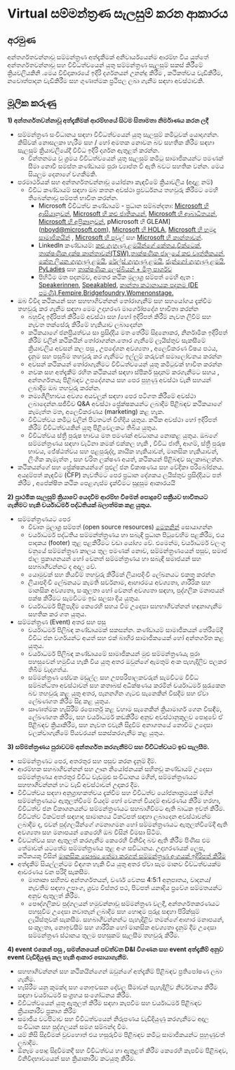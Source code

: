 **<h1>Virtual සම්මන්ත්‍රණ සැලසුම් කරන ආකාරය</h1>**
**<h2>අරමුණ</h2>**
අන්තර්ගතවන්නාවූ සම්මන්ත්‍රණ අත්දැකීමක් අනිවාර්යයෙන්ම ආරම්භ විය යුත්තේ අන්තර්ගතවන්නාවූ  සහ විවිධත්වයෙන් යුතු  සම්මන්ත්‍රණ සැලසුම් සකස් කිරීමේ ක්‍රියවලියකිනි  .මෙය විවිදාකාරයේ ඉදිරි දර්ශනයන් උනන්දු කිරීම , කථිකත්වය වැඩිකිරීම, නවොත්පාදන වැඩිකිරීම සහ ගුණාත්මක ප්‍රථිපල ලබා ගැනීම සඳහා අවස්ථාවකි.
**<h2>මූලික කරුණු</h2>**
**1)	අන්තර්ගතවන්නාවූ අත්දැකීමක් ආරම්භයේ සිටම සිතාමතා නිර්මාණය කරන ලදී**
* සම්මන්ත්‍රණ සංවිධානය සඳහා විවිධත්වයෙන් යුතු සැලසුම් කමිටුවක් යොදාගන්න. කිසිවක් නොසලකා හැරීම සහ / හෝ අමතක නොවන බව සහතික කිරීම සඳහා සැලසුම් ක්‍රියාවලියේදී විවිධ ඉදිරි දර්ශන ඇතුළත් කරන්න.
  * චින්තනමය වු ශ්‍රමය විවිධත්වයෙන් යුතු සැලසුම් කමිටු සාමාජිකයන්ට පමණක් සීමා නොවී සමස්ත කණ්ඩායම පුරා ව්‍යාප්ත වී ඇති බවට සහතික වන්න. මෙය සියලුම දෙනාගේ වගකීමකි.
* පරමාර්ථයක් සහ අන්තර්ගතවන්නාවූ යෝජනා කැඳවීමේ ක්‍රියාවලිය (අදාළ නම්)
  * විවිධ කණ්ඩායම් සඳහා ඔබ කතන අවස්ථා ප්‍රවර්ධනය තහවුරු කිරීමට මෙහි තිබෙන්නාවූ  සම්පත් භාවිත කරන්න.
    * Microsoft විවිධත්ව කණ්ඩායම් - ප්‍රධාන සම්බන්දතා: [Microsoft හි ආසියානුවන්](dili@microsoft.com), [Microsoft හි කළු ජාතිකයන්](melindm@microsoft.com), [Microsoft හි ආබාධිතයන්](andypalm@microsoft.com), [Microsoft හි  අප්‍රිකානුවන්](jomusamb@microsoft.com), pMicrosoft හි GLEAM](nboyd@microsoft.com), [Microsoft හි HOLA](dimarti@microsoft.com), [Microsoft හි හමුදා සාමාජිකයින්](brhuntin@microsoft.com) , [Microsoft හි පවුල්](jestum@microsoft.com) සහ [Microsoft හි කාන්තාවන්](kath@microsoft.com).</br>
    * LinkedIn කණ්ඩායම්: [කළු ගැහැණු ළමයින්ගේ කේතය](https://www.linkedin.com/company/black-girls-code/people/),[චික්ටෙක්](https://www.linkedin.com/company/chicktech/people/), [තාක්ෂණික දක්ෂ කාන්තාවන්(TSW)](https://www.linkedin.com/groups/124180/),[තාක්ෂණික ජාලයේ කළු වෘත්තිකයන්](https://www.linkedin.com/company/bptn/), [කේත ලියන ගැහැණු ළමයි](https://www.linkedin.com/school/girlswhocode/), [රේල්ස් ගැහැණු ළමයි](https://www.linkedin.com/company/rails-girls/), [ජැන්ගෝ ගැහැණු ළමයි](https://www.linkedin.com/company/django-girls/), [PyLadies](https://www.linkedin.com/groups/3984711/) සහ [තාක්ෂණික ලෙස්බියන් + මිත්‍ර පාර්ශව](https://www.linkedin.com/company/lesbians-who-tech/) 
    * පිහිටීම මත පදනම්ව, අමතර කථික මූලාශ්‍ර සම්පත් මෙහි ඇත : [Speakerinnen](https://speakerinnen.org/), [Speakabled](https://www.speakabled.com/), [කාන්තා කථානායක පදනම (DE පමණි)](https://women-speaker-foundation.jimdo.com/),[Fempire](https://github.com/fempire),[Bridgefoundry](https://bridgefoundry.org/),[Womenonstage.](https://www.womenonstage.net/)
* ඔබ විවිද කථිකයන් සහ සහභාගිවන්නන් තෝරාගැනීම් සහ සහයෝගය දැක්වීම තහවුරු කර ගැනීම සඳහා   මෙම  උදාහරණ මාර්ගෝපදේශ භාවිතා කරන්න
  * බහුවිද ඉදිරිපත් කිරීමේ  අවස්ථා සහ /හෝ ඉදිරිපත් කිරීම් නැවත ලිවීම් සහ නැවත තක්සේරු කිරීමේ හැකියාව ලබාදෙන්න 
  * කථිකයාගේ ජනප්‍රියත්වය සා ප්‍රසිද්දිය මත තේරීම් සිදුනොකර, නිර්නාමික ඉදිරිපත් කිරීම් වලින් කථිකයින් තෝරාගන්න.තොර ගැනීමේ ලෑයිස්තුව සැකසීමේ ක්‍රියාවලිය අවසන් කල පසු ,  උපදේශන අවශ්‍යතා , අලෙවිකරණ විෂය පථය, දැනුම සහ පසුබිම තහවුරු කර ගැනීමට  ඉල්ලුම් කරුවන් සමාලෝචනය කරන්න 
  * අවසන් කථිකයන් තෝරාගැනීමට විවිධත්වයෙන් යුතු කමිටුවක් භාවිත කරන්න
  * නවක  සහ අත්දැකීම් රහිත කථිකයන් සඳහා ස්පීකර් සුදානම් කරගැනීමට සහය , අන්තර්ගතයැ පිළිබඳව උපදේශනය සහ පෙර පුහුණු අවස්ථා වැනි සහයන් ලබාදීම ඔබ තහවුරු කරන්න.
  * නම්‍යශීලීභාවය අවශ්‍ය අයවලුන් සඳහා පෙර පටිගත කිරීමේ අවස්ථා ලබාදෙන්න.සජීවීව Q&A අවස්ථා ප්‍රේක්ෂකයන්ට ලබාදීම  පිළිබඳව කථිකයාගේ කැමැත්ත මත, අලෙවිකරණය (marketing) කළ හැක.
  * විවිධත්වය කමිටු වලින් පිටතටත් විහිදිය යුතුය. කථික අවස්ථා හෝ ඉදිරිපත් කිරීම් විවිධත්වයකින් යුතු පිළිවෙලකට තිබිය යුතුය.
  * විවිධත්වය ස්ත්‍රී පුරුෂ භාවය මත පමණක් අවධානය නොකළ යුතුය. ඔබගේ සම්මන්ත්‍රණය සඳහා වැටිනා කමක් එක්කල හැකි , විවිධ ජාතී, ආගම්, ස්ත්‍රී පුරුෂ භාවය,  ජේෂ්ඨත්වය සහ පළපුරුද්ද, කායික හැකියාවන්, මානසික හැකියාවන්, ලිංගික කැමැත්ත , සහ චරිත ලක්ෂණ අයත්, කථිකයන් පිළිබඳව සලකාබලන්න.
* කථිකයන්ගේ සහ ප්‍රේක්ෂකයන්ගේ පුළුල් ජන විකාෂණය සහ වේදිකා පරිබෝජනය.  අයදුම්පත් කැඳවීම (CFP) නැවතීමට පෙර ප්‍රධාන දේශකය ලයිස්තුව ප්‍රසිද්දියට පත් කිරීම , අපේක්ෂිත කථික පෙළගැස්ම දැක්වීමට සුදුසුම ආකාරයයි

**2)  ප්‍රාථමික සැලසුම් ක්‍රියාවේ යෙදවීම ආරම්භ වීමෙන් පොදුවේ සක්‍රීයව භාවිතයට ගැනීමට හැකි චර්යාධර්ම පද්ධතියක් බලාත්මක කළ යුතුය.**
  * සම්මන්ත්‍රණයට පෙර 
    * විවෘත මුලාශ්‍ර සම්පත් (open source resources) [මෙතනින්](https://github.com/PushpaH/virtual-events/blob/main/l10n/si-sl/CODE_OF_CONDUCT.md) සොයාගන්න
    * චර්යාධර්ම පද්ධතිය සම්මන්ත්ත්‍රණය හා සබැඳි ප්‍රධාන පිටුවෙහිම පළකිරීම, එය පාදකය (footer) තුළ පළකිරීමට වඩා යෝග්‍ය වේ. එමෙන්ම, චර්යාධර්ම වලංගු වනුයේ සම්මන්ත්‍රණ කාලය තුල පමණක් නොව, සම්මන්ත්‍රණයෙන් පසුව, සමාජ ජාල ප්‍රකාශනයන් හෝ වෙනත් සම්මන්ත්‍රණය හා සබැඳි සමාජයන් සහ සහබාගීවන්නට ද අදාල වේ.
    * යොමුවක් සහ කියවීම් තහවුරු කිරීමක් ලියාපදිංචි ලේඛනයට එකතු කරන්න
    * ලියාපදිංචි ලේඛනයට කැමති සර්වනාම, ආහාරමය අවශ්‍යතා, ශාරීරික සහ මානසික අවශ්‍යතා, සංකූලතා හෝ වෙනත් අවශ්‍යතා සඳහා, පුද්ගලික මනාපයන් පක්ෂ කිරීමට සැමවිටම ඉඩ සලසා දිය යුතුය.
    * චර්යාධර්ම පිළිපැදීම කෙරෙහි සහය වීම උදෙසා සහභාගීවන්නන් හඳුනාගැනීම සහතික කර ගත යුතුය.
  * සම්මන්ත්‍රණ (Event) අතර සහ පසු 
    * චර්යාධර්ම පිලිබඳ කණ්ඩායමක් සකසන්න. කණ්ඩායම් සාමාජිකයන් තේරීමේදී විවිධ ජන වර්ගයන්ට අයත් සහ එක් බාහිර සාමාජිකයෙක් හෝ අන්තර්ගත කළ යුතුය.
    * චර්යාධර්ම පිලිබඳ කණ්ඩායමේ සාමාජිකයන් මුළු සම්මන්ත්‍රණයැ පුරා පහසුවෙන් හමුවිය හැකි විය යුතු අතර ඔවුන්ගේ ඇමතුම් අංක පැහැදිලිව පලකර තිබීම වැදගත්ය.
    * සම්මන්ත්‍රණ සේවක මඩුල්ල සහ උපපරිපාලකවරුන් සැමවිටම විවිධ සම්බන්ධතා අවස්ථාවන් සහ කතාබස් අධීක්ෂණය කරමින් චර්යාධර්ම සුරැකෙන බව තහවුරු කළ යුතු අතර, පැනනගින ගැටළු සැනෙකින් විසදීම සහ ඒවා ලේඛණගත කිරීම සිදු කළ යුතුය.
    * ඍණාත්මක හැසිරීම් රපොර්තු කළ වහාම සැනෙකින් ක්‍රියාමාර්ග ගෙන විසඳීම, ලේඛණගත කිරීම, සහ චර්යාධර්ම කඩකිරීම අනුව අවස්ථානුකූලව පොදුවේ ඒ පිළිබඳව ක්‍රියාකිරීම, සහ නැවත එවැනි සිදුවීම් අනාගතයේ නොවීම උදෙසා වලක්වාගැනීමේ පියවරයන් සකස්කරගැනීම කළ යුතුය.
    
 **3) සම්මන්ත්‍රණය පුරාවටම අන්තර්ගත කරගැනීමට සහ විවිධත්වයට ඉඩ සැලසීම.**
  *	සම්මන්ත්‍රණට පෙර, අතරතුර සහ පසුව කරන දැනුම් දීම්.
  * ආරම්භක සහබාගීවන්නන් සහ ඌන නියෝජනයක් සහිතවූ කණ්ඩායම් උදෙසා සම්මන්ත්‍රණය අතරතුර විවිධ වැඩමුළු සංවිධානය මගින්, සම්මන්ත්‍රණයට සහභාගීවන්නන් හට වැඩි අවස්ථාවන් උදාකර දීම.
  * විවිධත්වය සඳහා අනුග්‍රාහකත්වය දැක්වීම සහ විවිධත්ව යෝජනාක්‍රමයක් මගින් සම්මන්ත්‍රණයට ඇතුලත්වීමේ වියදම් හෝ වෙනත් වියදම් ආවරණය කිරීම හරහා, විවිධත්ව ජන විකාශනයන්ට සම්මන්ත්‍රණයට සහබාගීවිමට ඇති බාධක ඉවත් කිරීම. විවිධත්ව ටිකට්පත් සඳහාද සාමාන්‍යය ටිකට්පත් සඳහා ලබාදෙන අවස්ථාවන්ම ලබාදීම ද, එවන් පුද්ගලයින්ගේ ගමනාගමන හෝ සම්මන්ත්‍රණයට ඇතුලත්වීමේදී ඇති අවශ්‍යතා සහ මනාපයන් කෙරෙහි ඔබ විසින් විමසා සිටීම.
  * විවධත්වය සහ ඇතුලත් කරගැනීම කෙරෙහි විනිවිද බව ඇති කිරීම පිණිස එම තේමාවන් යටතේම සම්මන්ත්‍රණය තුළ අංග සවිධානය. උදාහරණයක් ලෙස, කථිකයකු විසින් [මානසික සෞඛ්‍ය තේමා කරගත් සම්මන්ත්‍රණ අංගයක් ඉදිරිපත් කිරීම](http://mhprompt.org/)
  * අත්දැකීම් සියල්ලන්ටම විඳගත හැකි විය යුතු අතර ඒවා සැම මානව විව්ධත්වයක්ම ආවරණය වන පරිදි සැකසීම.
    *	මාතෘකා සහිතව අන්තර්ගතයන්, වර්ණ වෙනස 4:5:1 අනුපාතය, වාදනය/නැවතීම සඳහා උපාංග, ශ්‍රව්‍ය විස්තර පථ, පිටපත් යනාදිය ප්‍රවේශ සම්මතයන්ට අනුව ඇතුලත් කිරීම.
    *	පෞද්ගලිකව පුද්ගලයන් හමුවන්නාවූ සම්මන්ත්‍රණ වලදී,  අන්තර්ගතකරණයට පහසුවීම උදෙසා නවාතැන් ලබාදීම සහ හොඳම පුරුදු සඳහා පිරික්සුම් ලැයිස්තුවක් සැකසීම. සහබාගීවන්නන්ට පැහැදිළිව තමන්ගේ ආහාර මනාපයන්, සංකූලතා, නොඉවසීම් සහ ශාරීරික හෝ මානසික අවශ්‍යතා දැනුම් දීම උදෙසා සම්මන්ත්‍රණ ස්ථානය තුලම පහසුකම් සැලසීම තහවුරු කිරීම.
 
 **4) event එකෙන් පසු ,  සමන්නයෙන් පවත්වන D&I විගණන සහ event අත්දැකීම් අනුව event වැඩිදියුණු කල හැකි ආකාර සොයාගැනීම.**
  *	සහභාගිවන්නන් සහ කථිකයින්ගෙන්  ඔවුන්ගේ අත්දැකීම් පිළිබඳව ප්‍රතිපෝෂණ ලබා ගැනීම.
  * හැසිරීම යනු කුමක්ද සහ නොඉවසන දේවල සීමාවන් පැහැදිලිව නිර්වචනය කිරීම සඳහා චර්යාධර්ම සංග්‍රහය සංශෝධනය කිරීම.
  *	විවිධත්වයෙන් යුතු  ඇතුලත් කිරීම සඳහා කැපවීම සහ  චර්යාධර්ම පිළිබඳව ක්‍රියාකාරීව ප්‍රකාශ කිරීම
  * සමාජීය වටපිටාව සහ විවිධත්වයෙන් නිරූපණය වැඩිදියුණු කරගැනීමට අදාල සංවිධාන සහ පුද්ගලයන් සමග සම්බන්ද වීම.
  * යම් කිසි සිදුවීමක් වුවහොත් එය හසුරුවීම පිළිබඳව කමිටු සාමාජිකයන්ට පුහුණුවත් ලබාදීම.</br>
  * ඕනෑම පොදු සිදුවීමකදී සහ විවිධත්වය හා ඇතුළත් කිරීම කෙරෙහි කැපවීම පිළිබඳව, විනිවිදභාවයෙන් සහ ක්‍රියාකාරීව කටයුතු කිරීම.
  

    
